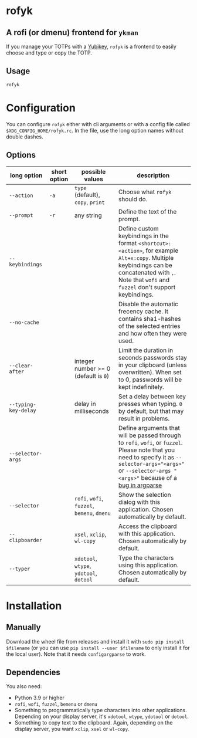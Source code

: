 # rofyk
## A rofi (or dmenu) frontend for `ykman`
If you manage your TOTPs with a [Yubikey](https://www.yubico.com/), `rofyk` is a frontend to easily choose and type or copy the TOTP.

## Usage
`rofyk`

# Configuration
You can configure `rofyk` either with cli arguments or with a config file called `$XDG_CONFIG_HOME/rofyk.rc`. In the file, use the long option names without double dashes.

## Options

| long option          | short option | possible values                             | description                                                                                                                                                                                                                                                          |
|----------------------|--------------|---------------------------------------------|----------------------------------------------------------------------------------------------------------------------------------------------------------------------------------------------------------------------------------------------------------------------|
| `--action`           | `-a`         | `type` (default), `copy`, `print`           | Choose what `rofyk` should do.                                                                                                                                                                                                                                    |
| `--prompt`           | `-r`         | any string                                  | Define the text of the prompt.                                                                                                                                                                                                                                       |
| `--keybindings`      |              |                                             | Define custom keybindings in the format `<shortcut>:<action>`, for example `Alt+x:copy`. Multiple keybindings can be concatenated with `,`. Note that `wofi` and `fuzzel` don't support keybindings.                                                                 |
| `--no-cache`         |              |                                             | Disable the automatic frecency cache. It contains sha1-hashes of the selected entries and how often they were used.                                                                                                                                                  |
| `--clear-after`      |              | integer number >= 0 (default is `0`)        | Limit the duration in seconds passwords stay in your clipboard (unless overwritten). When set to 0, passwords will be kept indefinitely.                                                                                                                             |
| `--typing-key-delay` |              | delay in milliseconds                       | Set a delay between key presses when typing. `0` by default, but that may result in problems.                                                                                                                                                                        |
| `--selector-args`    |              |                                             | Define arguments that will be passed through to `rofi`, `wofi`, or `fuzzel`.<br/>Please note that you need to specify it as `--selector-args="<args>"` or `--selector-args " <args>"` because of a [bug in argparse](https://github.com/python/cpython/issues/53580) |
| `--selector`         |              | `rofi`, `wofi`, `fuzzel`, `bemenu`, `dmenu` | Show the selection dialog with this application. Chosen automatically by default.                                                                                                                                                                                    |
| `--clipboarder`      |              | `xsel`, `xclip`, `wl-copy`                  | Access the clipboard with this application. Chosen automatically by default.                                                                                                                                                                                         |
| `--typer`            |              | `xdotool`, `wtype`, `ydotool`, `dotool`     | Type the characters using this application. Chosen automatically by default.                                                                                                                                                                                         |

# Installation

## Manually
Download the wheel file from releases and install it with  `sudo pip install $filename` (or you can use `pip install --user $filename` to only install it for the local user).
Note that it needs `configargparse` to work.

## Dependencies
You also need:
- Python 3.9 or higher
- `rofi`, `wofi`, `fuzzel`, `bemenu` or `dmenu`
- Something to programmatically type characters into other applications. Depending on your display server, it's `xdotool`, `wtype`, `ydotool` or `dotool`.
- Something to copy text to the clipboard. Again, depending on the display server, you want `xclip`, `xsel` or `wl-copy`.
